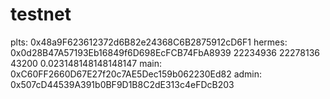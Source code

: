 # testnet
plts: 0x48a9F623612372d6B82e24368C6B2875912cD6F1
hermes: 0x0d28B47A57193Eb16849f6D698EcFCB74FbA8939
22234936 22278136 43200 0.023148148148148147
main: 0xC60FF2660D67E27f20c7AE5Dec159b062230Ed82
admin: 0x507cD44539A391b0BF9D1B8C2dE313c4eFDcB203
